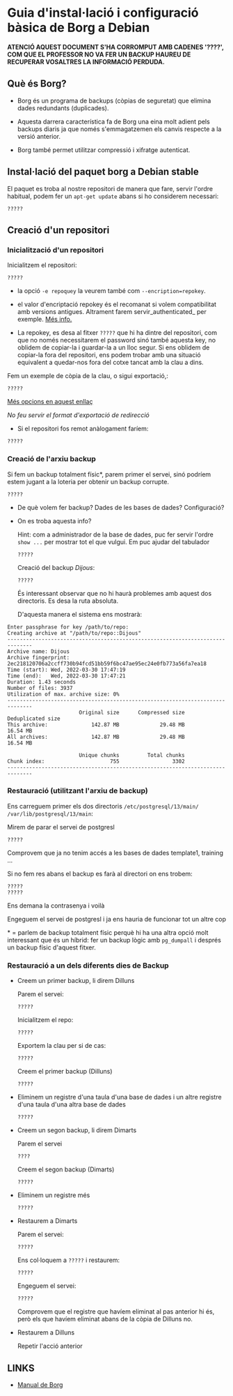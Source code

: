 # Guia d'instal·lació i configuració bàsica de Borg a Debian

**ATENCIÓ AQUEST DOCUMENT S'HA CORROMPUT AMB CADENES '????', COM QUE EL PROFESSOR NO VA FER UN BACKUP HAUREU DE RECUPERAR VOSALTRES LA INFORMACIÓ PERDUDA.**


## Què és Borg?

+ Borg és un programa de backups (còpias de seguretat) que elimina dades
redundants (duplicades).

+ Aquesta darrera característica fa de Borg una eina molt adient pels backups
diaris ja que només s'emmagatzemen els canvis respecte a la versió anterior.

+ Borg també permet utilitzar compressió i xifratge autenticat.


## Instal·lació del paquet borg a Debian stable

El paquet es troba al nostre repositori de manera que fare, servir l'ordre
habitual, podem fer un `apt-get update` abans si ho considerem necessari: 


```
?????
```


## Creació d'un repositori 

###  Inicialització d'un repositori


Inicialitzem el repositori:

```
?????
```

+ la opció `-e repoquey` la veurem també com `--encription=repokey`.

+ el valor d'encriptació repokey és el recomanat si volem compatibilitat amb
  versions antigues. Altrament farem servir_authenticated_ per exemple. [Més
info.](file:///usr/share/doc/borgbackup-doc/html/usage/init.html#borg-init) 

+ La repokey, es desa al fitxer `?????` que hi ha dintre del repositori, com
  que no només necessitarem el password sinó també aquesta key, no oblidem de
copiar-la i guardar-la a un lloc segur. Si ens oblidem de copiar-la fora del
repositori, ens podem trobar amb una situació equivalent a quedar-nos fora del
cotxe tancat amb la clau a dins.

Fem un exemple de còpia de la clau, o sigui exportació,:

```
?????
```

[Més opcions en aquest enllaç](https://borgbackup.readthedocs.io/en/stable/usage/key.html#borg-key-export)

_No feu servir el format d'exportació de redirecció_ 


+ Si el repositori fos remot anàlogament faríem:

```
?????
```


### Creació de l'arxiu backup

Si fem un backup totalment físic\*, parem primer el servei, sinó podríem estem
jugant a la loteria per obtenir un backup corrupte. 

```
?????
```

+ De què volem fer backup?
	Dades de les bases de dades? Configuració?

+ On es troba aquesta info?

	Hint: com a administrador de la base de dades, puc fer servir l'ordre `show
...` per mostrar tot el que vulgui. Em puc ajudar del tabulador


	```
	?????
	```

	Creació del backup _Dijous_:

	```
	?????
	```


	És interessant observar que no hi haurà problemes amb aquest dos directoris. Es desa la ruta absoluta.

	D'aquesta manera el sistema ens mostrarà:

```
Enter passphrase for key /path/to/repo: 
Creating archive at "/path/to/repo::Dijous"
------------------------------------------------------------------------------
Archive name: Dijous
Archive fingerprint: 2ec218120706a2ccff730b94fcd51bb59f6bc47ae95ec24e0fb773a56fa7ea18
Time (start): Wed, 2022-03-30 17:47:19
Time (end):   Wed, 2022-03-30 17:47:21
Duration: 1.43 seconds
Number of files: 3937
Utilization of max. archive size: 0%
------------------------------------------------------------------------------
                       Original size      Compressed size    Deduplicated size
This archive:              142.87 MB             29.48 MB             16.54 MB
All archives:              142.87 MB             29.48 MB             16.54 MB

                       Unique chunks         Total chunks
Chunk index:                     755                 3302
------------------------------------------------------------------------------
```

### Restauració (utilitzant l'arxiu de backup) 


Ens carreguem primer els dos directoris `/etc/postgresql/13/main/`  `/var/lib/postgresql/13/main`:

Mirem de parar el servei de postgresl

```
?????
```

Comprovem que ja no tenim accés a les bases de dades template1, training ...


Si no fem res abans el backup es farà al directori on ens trobem:



```
?????
?????
```

Ens demana la contrasenya i voilà

Engeguem el servei de postgresl i ja ens hauria de funcionar tot un altre cop


\* = parlem de backup totalment físic perquè hi ha una altra opció molt interessant que és un híbrid: fer un backup lògic amb `pg_dumpall` i després un backup físic d'aquest fitxer.


### Restauració a un dels diferents dies de Backup

+ Creem un primer backup, li direm Dilluns


	Parem el servei:

	```
	?????
	```

	Inicialitzem el repo:
	```
	?????
	```
	
	Exportem la clau per si de cas:

	```
	?????
	```

	Creem el primer backup (Dilluns)
	```
	?????
	```

+ Eliminem un registre d'una taula d'una base de dades i un altre registre
  d'una taula d'una altra base de dades

	```
	?????
	```


+ Creem un segon backup, li direm Dimarts

	Parem el servei
	
	
	```
	????
	```

	Creem el segon backup (Dimarts)
    ```
    ?????
    ```
	

+ Eliminem un registre més

	```
	?????
	```

+ Restaurem a Dimarts

	Parem el servei:
	
	``` 
	?????
	``` 
	
	Ens col·loquem a `?????` i restaurem:

	```
	?????
	```
	
	Engeguem el servei:

	```
	?????
	``` 

	Comprovem que el registre que havíem eliminat al pas anterior hi és, però
els que havíem eliminat abans de la còpia de Dilluns no.

+ Restaurem a Dilluns

	Repetir l'acció anterior


## LINKS

+ [Manual de Borg](https://borgbackup.readthedocs.io/en/stable/)
 

 
